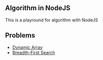 ## Algorithm in NodeJS

This is a playround for algorithm with NodeJS

## Problems

- [Dynamic Array](https://github.com/vespaiach/algorithm-in-nodejs/tree/master/dynamic-array)
- [Breadth-First Search](https://github.com/vespaiach/algorithm-in-nodejs/tree/master/breadth-first)